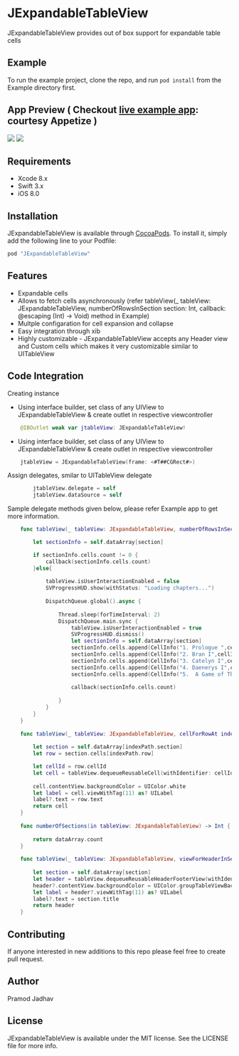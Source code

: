 # JExpandableTableView
JExpandableTableView provides out of box support for expandable table cells

## Example
To run the example project, clone the repo, and run `pod install` from the Example directory first.

## App Preview ( Checkout [live example app](https://appetize.io/embed/pa5850fv541uff63va4dxtcjrw?device=iphone7&scale=75&orientation=portrait&osVersion=10.3): courtesy Appetize ) 
![](https://github.com/jadhavp/JExpandableTableView/blob/master/Example/preview.gif)
![](https://github.com/jadhavp/JExpandableTableView/blob/master/Example/Screen_Shot_3.png)

## Requirements
* Xcode 8.x
* Swift 3.x
* iOS 8.0

## Installation

JExpandableTableView is available through [CocoaPods](http://cocoapods.org). To install
it, simply add the following line to your Podfile:

```ruby
pod "JExpandableTableView"
```
## Features
* Expandable cells
* Allows to fetch cells asynchronously (refer tableView(_ tableView: JExpandableTableView, numberOfRowsInSection section: Int, callback:  @escaping (Int) -> Void) method in Example)
* Multple configaration for cell expansion and collapse
* Easy integration through xib
* Highly customizable - JExpandableTableView accepts any Header view and Custom cells which makes it very customizable similar to UITableView

## Code Integration
Creating instance 
* Using interface builder, set class of any UIView to JExpandableTableView & create outlet in respective viewcontroller
```swift
    @IBOutlet weak var jtableView: JExpandableTableView!
```
* Using interface builder, set class of any UIView to JExpandableTableView & create outlet in respective viewcontroller
```swift
    jtableView = JExpandableTableView(frame: <#T##CGRect#>)
```
Assign delegates, smilar to UITableView delegate
```swift
        jtableView.delegate = self
        jtableView.dataSource = self
```
Sample delegate methods given below, please refer Example app to get more information.
```swift
    func tableView(_ tableView: JExpandableTableView, numberOfRowsInSection section: Int, callback:  @escaping (Int) -> Void) {

        let sectionInfo = self.dataArray[section]

        if sectionInfo.cells.count != 0 {
            callback(sectionInfo.cells.count)
        }else{
            
            tableView.isUserInteractionEnabled = false
            SVProgressHUD.show(withStatus: "Loading chapters...")
            
            DispatchQueue.global().async {
                
                Thread.sleep(forTimeInterval: 2)
                DispatchQueue.main.sync {
                    tableView.isUserInteractionEnabled = true
                    SVProgressHUD.dismiss()
                    let sectionInfo = self.dataArray[section]
                    sectionInfo.cells.append(CellInfo("1. Prologue ",cellId: "TextCell"))
                    sectionInfo.cells.append(CellInfo("2. Bran I",cellId: "TextCell"))
                    sectionInfo.cells.append(CellInfo("3. Catelyn I",cellId: "TextCell"))
                    sectionInfo.cells.append(CellInfo("4. Daenerys I",cellId: "TextCell"))
                    sectionInfo.cells.append(CellInfo("5.  A Game of Thrones, very very long chapter beyond the wall",cellId: "TextCell"))
                    
                    callback(sectionInfo.cells.count)
                    
                }
            }
        }
    }
    
    func tableView(_ tableView: JExpandableTableView, cellForRowAt indexPath: IndexPath) -> UITableViewCell{
        
        let section = self.dataArray[indexPath.section]
        let row = section.cells[indexPath.row]

        let cellId = row.cellId
        let cell = tableView.dequeueReusableCell(withIdentifier: cellId!, for: indexPath)
    
        cell.contentView.backgroundColor = UIColor.white
        let label = cell.viewWithTag(11) as? UILabel
        label?.text = row.text
        return cell
    }
    
    func numberOfSections(in tableView: JExpandableTableView) -> Int {
        
        return dataArray.count
    }
    
    func tableView(_ tableView: JExpandableTableView, viewForHeaderInSection section: Int) -> UIView? {
        
        let section = self.dataArray[section]
        let header = tableView.dequeueReusableHeaderFooterView(withIdentifier: "HeaderView")
        header?.contentView.backgroundColor = UIColor.groupTableViewBackground
        let label = header?.viewWithTag(11) as? UILabel
        label?.text = section.title
        return header
    }
```
## Contributing

If anyone interested in new additions to this repo please feel free to create pull request.

## Author

Pramod Jadhav

## License

JExpandableTableView is available under the MIT license. See the LICENSE file for more info.
